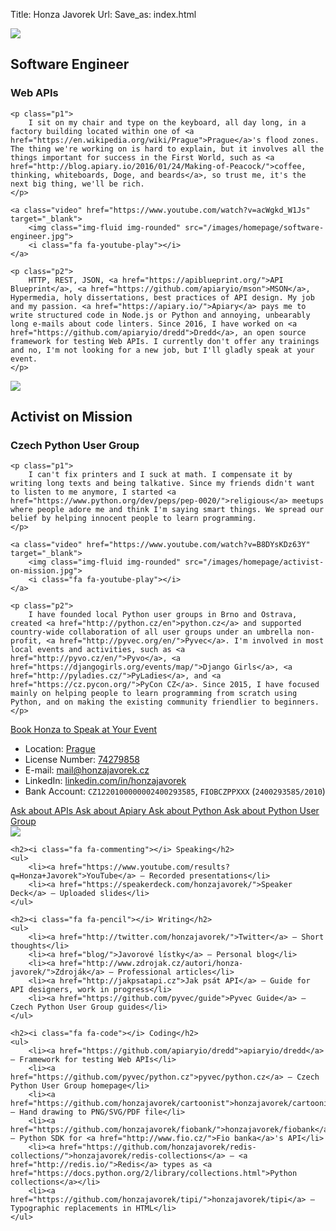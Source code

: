 Title: Honza Javorek
Url:
Save_as: index.html


<div class="row">
<div class="col-md-6">
    <div class="subheader">
        <img class="cartoon" src="/images/homepage/software-engineer-cartoon.svg" onerror="this.onerror = null; this.src = '/images/homepage/software-engineer-cartoon.png'">
        <h2>Software Engineer</h2>
        <h3 class="supressed">Web APIs</h3>
    </div>

    <p class="p1">
        I sit on my chair and type on the keyboard, all day long, in a factory building located within one of <a href="https://en.wikipedia.org/wiki/Prague">Prague</a>'s flood zones. The thing we're working on is hard to explain, but it involves all the things important for success in the First World, such as <a href="http://blog.apiary.io/2016/01/24/Making-of-Peacock/">coffee, thinking, whiteboards, Doge, and beards</a>, so trust me, it's the next big thing, we'll be rich.
    </p>

    <a class="video" href="https://www.youtube.com/watch?v=acWgkd_W1Js" target="_blank">
        <img class="img-fluid img-rounded" src="/images/homepage/software-engineer.jpg">
        <i class="fa fa-youtube-play"></i>
    </a>

    <p class="p2">
        HTTP, REST, JSON, <a href="https://apiblueprint.org/">API Blueprint</a>, <a href="https://github.com/apiaryio/mson">MSON</a>, Hypermedia, holy dissertations, best practices of API design. My job and my passion. <a href="https://apiary.io/">Apiary</a> pays me to write structured code in Node.js or Python and annoying, unbearably long e-mails about code linters. Since 2016, I have worked on <a href="https://github.com/apiaryio/dredd">Dredd</a>, an open source framework for testing Web APIs. I currently don't offer any trainings and no, I'm not looking for a new job, but I'll gladly speak at your event.
    </p>
</div>
<div class="col-md-6">
    <div class="subheader">
        <img class="cartoon" src="/images/homepage/activist-on-mission-cartoon.svg" onerror="this.onerror = null; this.src = '/images/homepage/activist-on-mission-cartoon.png'">
        <h2>Activist&nbsp;on Mission</h2>
        <h3 class="supressed">Czech Python User Group</h3>
    </div>

    <p class="p1">
        I can't fix printers and I suck at math. I compensate it by writing long texts and being talkative. Since my friends didn't want to listen to me anymore, I started <a href="https://www.python.org/dev/peps/pep-0020/">religious</a> meetups where people adore me and think I'm saying smart things. We spread our belief by helping innocent people to learn programming.
    </p>

    <a class="video" href="https://www.youtube.com/watch?v=B8DYsKDz63Y" target="_blank">
        <img class="img-fluid img-rounded" src="/images/homepage/activist-on-mission.jpg">
        <i class="fa fa-youtube-play"></i>
    </a>

    <p class="p2">
        I have founded local Python user groups in Brno and Ostrava, created <a href="http://python.cz/en">python.cz</a> and supported country-wide collaboration of all user groups under an umbrella non-profit, <a href="http://pyvec.org/en/">Pyvec</a>. I'm involved in most local events and activities, such as <a href="http://pyvo.cz/en/">Pyvo</a>, <a href="https://djangogirls.org/events/map/">Django Girls</a>, <a href="http://pyladies.cz/">PyLadies</a>, and <a href="https://cz.pycon.org/">PyCon CZ</a>. Since 2015, I have focused mainly on helping people to learn programming from scratch using Python, and on making the existing community friendlier to beginners.
    </p>
</div>
</div>


<div class="call-to-action">
    <a href="mailto:mail&#64;honzajavorek.cz" class="btn btn-lg btn-primary">
        <i class="fa fa-calendar-check-o"></i> Book Honza to Speak at Your Event
    </a>
</div>


<div class="info info-centered">
<ul>
    <li>Location: <a href="https://www.google.com/maps/place/Prague,+Czech+Republic/">Prague</a></li>
    <li>License Number: <a href="http://wwwinfo.mfcr.cz/cgi-bin/ares/darv_rzp.cgi?ico=74279858&amp;jazyk=cz&amp;xml=1&amp;rozsah=0">74279858</a></li>
    <li>E-mail: <a href="mailto:mail&#64;honzajavorek.cz">mail&#64;<!---->honzajavorek.cz</a></li>
    <li>LinkedIn: <a href="https://www.linkedin.com/in/honzajavorek">linkedin.com/in/honzajavorek</a></li>
    <li>Bank Account: <code>CZ1220100000002400293585</code>, <code>FIOBCZPPXXX</code> (<code>2400293585/2010</code>)</li>
</ul>
</div>


<div class="call-to-action">
    <a href="https://groups.google.com/forum/#!forum/api-craft" class="btn btn-sm btn-primary-outline" target="_blank">
        <i class="fa fa-question-circle"></i> Ask about APIs
    </a>
    <a href="mailto:support&#64;apiary.io" class="btn btn-sm btn-primary-outline">
        <i class="fa fa-question-circle"></i> Ask about Apiary
    </a>
    <a href="http://python.cz/" class="btn btn-sm btn-primary-outline" target="_blank">
        <i class="fa fa-question-circle"></i> Ask about Python
    </a>
    <a href="mailto:info&#64;pyvec.org" class="btn btn-sm btn-primary-outline">
        <i class="fa fa-question-circle"></i> Ask about Python User Group
    </a>
</div>


<div class="info">
    <img class="img-fluid img-rounded" src="/images/homepage/work-in-progress.jpg">

    <h2><i class="fa fa-commenting"></i> Speaking</h2>
    <ul>
        <li><a href="https://www.youtube.com/results?q=Honza+Javorek">YouTube</a> – Recorded presentations</li>
        <li><a href="https://speakerdeck.com/honzajavorek/">Speaker Deck</a> – Uploaded slides</li>
    </ul>

    <h2><i class="fa fa-pencil"></i> Writing</h2>
    <ul>
        <li><a href="http://twitter.com/honzajavorek/">Twitter</a> – Short thoughts</li>
        <li><a href="blog/">Javorové lístky</a> – Personal blog</li>
        <li><a href="http://www.zdrojak.cz/autori/honza-javorek/">Zdroják</a> – Professional articles</li>
        <li><a href="http://jakpsatapi.cz">Jak psát API</a> – Guide for API designers, work in progress</li>
        <li><a href="https://github.com/pyvec/guide">Pyvec Guide</a> – Czech Python User Group guides</li>
    </ul>

    <h2><i class="fa fa-code"></i> Coding</h2>
    <ul>
        <li><a href="https://github.com/apiaryio/dredd">apiaryio/dredd</a> – Framework for testing Web APIs</li>
        <li><a href="https://github.com/pyvec/python.cz">pyvec/python.cz</a> – Czech Python User Group homepage</li>
        <li><a href="https://github.com/honzajavorek/cartoonist">honzajavorek/cartoonist</a> – Hand drawing to PNG/SVG/PDF file</li>
        <li><a href="https://github.com/honzajavorek/fiobank/">honzajavorek/fiobank</a> – Python SDK for <a href="http://www.fio.cz/">Fio banka</a>'s API</li>
        <li><a href="https://github.com/honzajavorek/redis-collections/">honzajavorek/redis-collections</a> – <a href="http://redis.io/">Redis</a> types as <a href="https://docs.python.org/2/library/collections.html">Python collections</a></li>
        <li><a href="https://github.com/honzajavorek/tipi/">honzajavorek/tipi</a> – Typographic replacements in HTML</li>
    </ul>
</div>


<script>
  function sameHeight(selector) {
    var blocks = document.querySelectorAll(selector);
    var height = 0;

    for (var i = 0; i < blocks.length; i++) {
      blocks[i].style.minHeight = 'auto';
      height = Math.max(height, blocks[i].offsetHeight);
    }
    for (var i = 0; i < blocks.length; i++) {
      blocks[i].style.minHeight = height + 'px';
    }
  }

  function ensureSameHeights() {
    sameHeight('.p1');
    sameHeight('.p2');
  }

  window.addEventListener('load', ensureSameHeights);
  window.addEventListener('resize', ensureSameHeights);
  window.addEventListener('orientationChange', ensureSameHeights);
</script>
